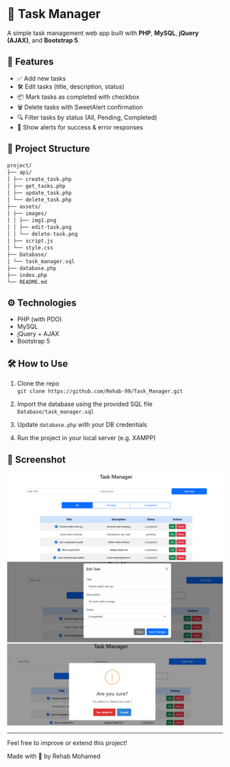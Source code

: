 # 📝 Task Manager

A simple task management web app built with **PHP**, **MySQL**, **jQuery (AJAX)**, and **Bootstrap 5**.

## 🚀 Features

- ✅ Add new tasks
- 🛠️ Edit tasks (title, description, status)
- 📦 Mark tasks as completed with checkbox
- 🗑️ Delete tasks with SweetAlert confirmation
- 🔍 Filter tasks by status (All, Pending, Completed)
- 🔔 Show alerts for success & error responses

## 📂 Project Structure

```
project/
├── api/
│ ├── create_task.php
│ ├── get_tasks.php
│ ├── update_task.php
│ └── delete_task.php
├── assets/
│ ├── images/
│ │ ├── img1.png
│ │ ├── edit-task.png
│ │ └── delete-task.png
│ ├── script.js
│ └── style.css
├── Database/
│ └── task_manager.sql
├── database.php
├── index.php
└── README.md
```



## ⚙️ Technologies

- PHP (with PDO)
- MySQL
- jQuery + AJAX
- Bootstrap 5

## 🛠️ How to Use

1. Clone the repo  
   `git clone https://github.com/Rehab-99/Task_Manager.git`

2. Import the database using the provided SQL file `Database/task_manager.sql`

3. Update `database.php` with your DB credentials

4. Run the project in your local server (e.g. XAMPP)

## 📸 Screenshot

![Task Manager Screenshot](./assets/images/img1.png)
![Edit Task](./assets/images/edit-task.png)
![Delete Task](./assets/images/delete-task.png)


---

Feel free to improve or extend this project!

Made with 💙 by Rehab Mohamed